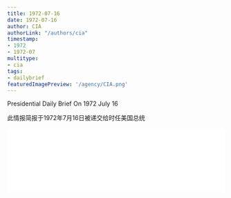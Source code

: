 ```yaml
---
title: 1972-07-16
date: 1972-07-16
author: CIA 
authorLink: "/authors/cia"
timestamp: 
- 1972
- 1972-07
multitype: 
- cia
tags: 
- dailybrief
featuredImagePreview: '/agency/CIA.png'
---
```



Presidential Daily Brief On 1972 July 16

此情报简报于1972年7月16日被递交给时任美国总统

<!--more-->





<div id="over" style="width:100%; overflow:hidden"> <iframe id="sFrame" name="sFrame" frameborder="no" border="0"  allowfullscreen marginwidth="0" scrolling="no" src = " /CIA/1972-07-16.html "  style = " position:absulute; width: 806px; top: 300;" > </iframe> </div>